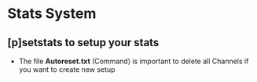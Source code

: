 # Stats System

## [p]setstats <CategoryID> to setup your stats

- The file **Autoreset.txt** (Command) is important to delete all Channels if you want to create new setup

